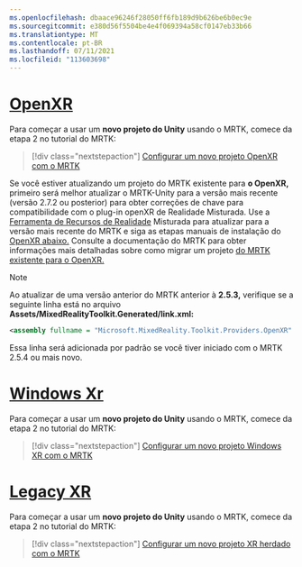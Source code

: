 ```yaml
---
ms.openlocfilehash: dbaace96246f28050ff6fb189d9b626be6b0ec9e
ms.sourcegitcommit: e380d56f5504be4e4f069394a58cf0147eb33b66
ms.translationtype: MT
ms.contentlocale: pt-BR
ms.lasthandoff: 07/11/2021
ms.locfileid: "113603698"
---
```

# <a name="openxr"></a>[OpenXR](#tab/openxr)

Para começar a usar um **novo projeto do Unity** usando o MRTK, comece da etapa 2 no tutorial do MRTK:

> [!div class="nextstepaction"]
> [Configurar um novo projeto OpenXR com o MRTK](../../tutorials/mr-learning-base-02.md?tabs=openxr)

Se você estiver atualizando um projeto do MRTK existente para **o OpenXR,** primeiro será melhor atualizar o MRTK-Unity para a versão mais recente (versão 2.7.2 ou posterior) para obter correções de chave para compatibilidade com o plug-in openXR de Realidade Misturada.  Use a [Ferramenta de Recursos de Realidade](../../welcome-to-mr-feature-tool.md) Misturada para atualizar para a versão mais recente do MRTK e siga as etapas manuais de instalação do [OpenXR abaixo.](#manual-setup-without-mrtk) Consulte a documentação do MRTK para obter informações mais detalhadas sobre como migrar um projeto [do MRTK existente para o OpenXR.](/windows/mixed-reality/mrtk-unity/configuration/getting-started-with-mrtk-and-xrsdk#configuring-mrtk-for-the-xr-sdk-pipeline)

> [!NOTE]
> Ao atualizar de uma versão anterior do MRTK anterior à **2.5.3,** verifique se a seguinte linha está no arquivo **Assets/MixedRealityToolkit.Generated/link.xml:**
>
> ```xml
> <assembly fullname = "Microsoft.MixedReality.Toolkit.Providers.OpenXR" preserve="all"/>
> ```
>
> Essa linha será adicionada por padrão se você tiver iniciado com o MRTK 2.5.4 ou mais novo.

# <a name="windows-xr"></a>[Windows Xr](#tab/windowsxr)

Para começar a usar um **novo projeto do Unity** usando o MRTK, comece da etapa 2 no tutorial do MRTK:

> [!div class="nextstepaction"]
> [Configurar um novo projeto Windows XR com o MRTK](../../tutorials/mr-learning-base-02.md?tabs=winxr)

# <a name="legacy-xr"></a>[Legacy XR](#tab/legacy)

Para começar a usar um **novo projeto do Unity** usando o MRTK, comece da etapa 2 no tutorial do MRTK:

> [!div class="nextstepaction"]
> [Configurar um novo projeto XR herdado com o MRTK](../../tutorials/mr-learning-base-02.md?tabs=wsa)